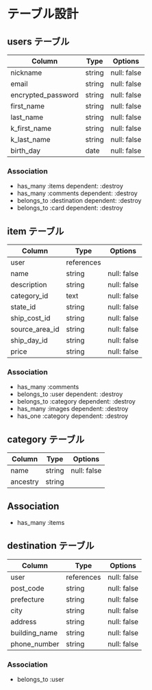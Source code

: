 # テーブル設計

## users テーブル

| Column                | Type   | Options     |
| --------------------  | ------ | ----------- |
| nickname              | string | null: false |
| email                 | string | null: false |
| encrypted_password    | string | null: false |
| first_name            | string | null: false |
| last_name             | string | null: false |
| k_first_name          | string | null: false |
| k_last_name           | string | null: false |
| birth_day             | date   | null: false |

### Association

- has_many :items dependent: :destroy
- has_many :comments dependent: :destroy
- belongs_to :destination dependent: :destroy
- belongs_to :card dependent: :destroy



## item テーブル

| Column        | Type       | Options                        |
| ------------- | ---------- | ------------------------------ |
| user          | references |                                |
| name          | string     | null: false                    |
| description   | string     | null: false                    |
| category_id   | text       | null: false                    |
| state_id      | string     | null: false                    |
| ship_cost_id  | string     | null: false                    |
| source_area_id| string     | null: false                    |
| ship_day_id   | string     | null: false                    |
| price         | string     | null: false                    |


### Association

- has_many :comments
- belongs_to :user dependent: :destroy
- belongs_to :category dependent: :destroy
- has_many :images dependent: :destroy
- has_one :category dependent: :destroy




## category テーブル

| Column     | Type       | Options                        |
| -----------| ---------- | ------------------------------ |
| name       | string     | null: false                    |
| ancestry   | string     |                                |



## Association

- has_many :items


## destination テーブル

| Column        | Type       | Options                        |
| -----------   | ---------- | ------------------------------ |
| user          | references | null: false                    |
| post_code     | string     | null: false                    |
| prefecture    | string     | null: false                    |
| city          | string     | null: false                    |
| address       | string     | null: false                    |
| building_name | string     | null: false                    |
| phone_number  | string     | null: false                    |


### Association

- belongs_to :user